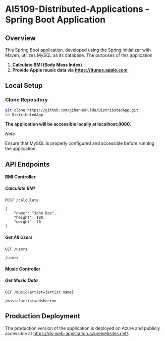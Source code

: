 
# AI5109-Distributed-Applications - Spring Boot Application

## Overview

This Spring Boot application, developed using the Spring Initializer with Maven, utilizes MySQL as its database. 
The purposes of this application 
1. **Calculate BMI (Body Mass Index)** 
2. **Provide Apple music data via https://itunes.apple.com**

## Local Setup

### Clone Repository

```bash
git clone https://github.com/gihanHsFulda/DistributedApp.git
cd DistributedApp
```

**The application will be accessible locally at localhost:8080.**

_Note_

Ensure that MySQL is properly configured and accessible before running the application.


## API Endpoints
#### **BMI Controller**

##### Calculate BMI

`POST /calculate`

```
{
    "name": "John Doe",
    "height": 180,
    "weight": 70
}
```

##### Get All Users

`GET /users`

```
/users
```

#### **Music Controller**

##### Get Music Data

`GET /music?artist={artist name}`

```
/music?artist=edsheeran
```


## Production Deployment
The production version of the application is deployed on Azure and publicly accessible at https://ds-web-application.azurewebsites.net/.
